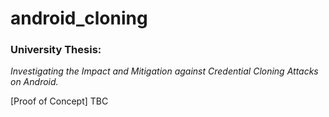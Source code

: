 # android_cloning
### University Thesis: 
_Investigating the Impact and Mitigation against Credential Cloning Attacks on Android._

[Proof of Concept]
TBC
